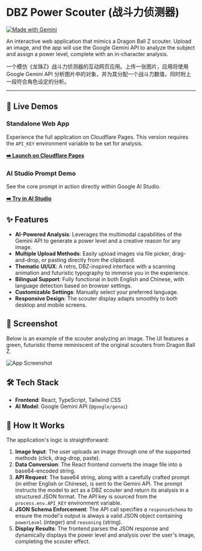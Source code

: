 # DBZ Power Scouter (战斗力侦测器)

[![Made with Gemini](https://img.shields.io/badge/Made%20with-Gemini-blue.svg)](https://ai.google.dev/)

An interactive web application that mimics a Dragon Ball Z scouter. Upload an image, and the app will use the Google Gemini API to analyze the subject and assign a power level, complete with an in-character analysis.

一个模仿《龙珠Z》战斗力侦测器的互动网页应用。上传一张图片，应用将使用 Google Gemini API 分析图片中的对象，并为其分配一个战斗力数值，同时附上一段符合角色设定的分析。

---

## 🚀 Live Demos

### Standalone Web App
Experience the full application on Cloudflare Pages. This version requires the `API_KEY` environment variable to be set for analysis.

**[➡️ Launch on Cloudflare Pages](https://power-scouter.pages.dev/)**

### AI Studio Prompt Demo
See the core prompt in action directly within Google AI Studio.

**[➡️ Try in AI Studio](https://aistudio.google.com/app/prompts?state=%7B%22ids%22:%5B%221-4VmnNzut1Z3Ouu2MSwE41CCX61vE-h1%22%5D,%22action%22:%22open%22,%22userId%22:%22102038139080022776927%22,%22resourceKeys%22:%7B%7D%7D&usp=sharing)**

## ✨ Features

*   **AI-Powered Analysis**: Leverages the multimodal capabilities of the Gemini API to generate a power level and a creative reason for any image.
*   **Multiple Upload Methods**: Easily upload images via file picker, drag-and-drop, or pasting directly from the clipboard.
*   **Thematic UI/UX**: A retro, DBZ-inspired interface with a scanning animation and futuristic typography to immerse you in the experience.
*   **Bilingual Support**: Fully functional in both English and Chinese, with language detection based on browser settings.
*   **Customizable Settings**: Manually select your preferred language.
*   **Responsive Design**: The scouter display adapts smoothly to both desktop and mobile screens.

## 📸 Screenshot

Below is an example of the scouter analyzing an image. The UI features a green, futuristic theme reminiscent of the original scouters from Dragon Ball Z.

![App Screenshot](https://storage.googleapis.com/static.aistudio.google.com/prompt/screenshots/dbz-scouter.png)

## 🛠️ Tech Stack

*   **Frontend**: React, TypeScript, Tailwind CSS
*   **AI Model**: Google Gemini API (`@google/genai`)

## 🤖 How It Works

The application's logic is straightforward:

1.  **Image Input**: The user uploads an image through one of the supported methods (click, drag-drop, paste).
2.  **Data Conversion**: The React frontend converts the image file into a base64-encoded string.
3.  **API Request**: The base64 string, along with a carefully crafted prompt (in either English or Chinese), is sent to the Gemini API. The prompt instructs the model to act as a DBZ scouter and return its analysis in a structured JSON format. The API key is sourced from the `process.env.API_KEY` environment variable.
4.  **JSON Schema Enforcement**: The API call specifies a `responseSchema` to ensure the model's output is always a valid JSON object containing `powerLevel` (integer) and `reasoning` (string).
5.  **Display Results**: The frontend parses the JSON response and dynamically displays the power level and analysis over the user's image, completing the scouter effect.
